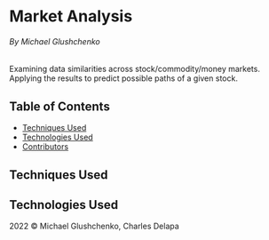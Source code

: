 # Market Analysis
###### By Michael Glushchenko

Examining data similarities across stock/commodity/money markets. Applying the results to predict possible paths of a given stock.

## Table of Contents
* [Techniques Used](https://github.com/mglush/market-analysis/blob/main/README.md#techniques-used)
* [Technologies Used](https://github.com/mglush/market-analysis/blob/main/README.md#technologies-used)
* [Contributors](https://github.com/mglush/market-analysis/blob/main/README.md#contributors)

## Techniques Used

## Technologies Used

2022 &copy; Michael Glushchenko, Charles Delapa
